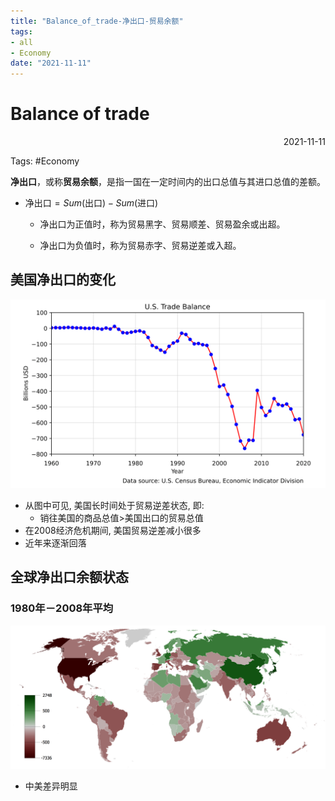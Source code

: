 ```yaml
---
title: "Balance_of_trade-净出口-贸易余额"
tags:
- all
- Economy
date: "2021-11-11"
---
```

# Balance of trade

<div align="right"> 2021-11-11</div>

Tags: #Economy

**净出口**，或称**贸易余额**，是指一国在一定时间内的出口总值与其进口总值的差额。
- $\text{净出口} = Sum(\text{出口}) - Sum(\text{进口})$
	- 净出口为正值时，称为贸易黑字、贸易顺差、贸易盈余或出超。

	- 净出口为负值时，称为贸易赤字、贸易逆差或入超。

## 美国净出口的变化
![](notes/2021/2021.11/assets/img_2022-10-15-1.png)
- 从图中可见, 美国长时间处于贸易逆差状态, 即:
	- 销往美国的商品总值>美国出口的贸易总值
- 在2008经济危机期间, 美国贸易逆差减小很多
- 近年来逐渐回落

## 全球净出口余额状态
### 1980年－2008年平均
![Cumulative_Current_Account_Balance](notes/2021/2021.11/assets/img_2022-10-15-2.png)
- 中美差异明显